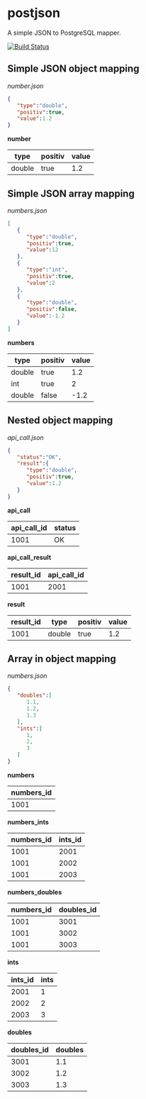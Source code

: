 # postjson
A simple JSON to PostgreSQL mapper.

[![Build Status](https://travis-ci.com/JulianRiegraf/postjson.svg?token=ziwkzZeesRqGqDpdiqQf&branch=master)](https://travis-ci.com/JulianRiegraf/postjson)

## Simple JSON object mapping

*number.json*
```JSON
{
   "type":"double",
   "positiv":true,
   "value":1.2
}
```

**number**

| type   | positiv | value |
| ------ | ------- | ----- |
| double | true    | 1.2   |

## Simple JSON array mapping

*numbers.json*
```JSON
[
   {
      "type":"double",
      "positiv":true,
      "value":12
   },
   {
      "type":"int",
      "positiv":true,
      "value":2
   },
   {
      "type":"double",
      "positiv":false,
      "value":-1.2
   }
]
```

**numbers**

| type   | positiv | value |
| ------ | ------- | ----- |
| double | true    | 1.2   |
| int    | true    | 2     |
| double | false   | -1.2  |

## Nested object mapping

*api_call.json*
```JSON
{
   "status":"OK",
   "result":{
      "type":"double",
      "positiv":true,
      "value":1.2
   }
}
```

**api_call**

| api_call_id | status |
| ----------- | ------ |
| 1001        | OK     |

**api_call_result**

| result_id | api_call_id |
| --------- | ----------- |
| 1001      | 2001        |


**result**

| result_id | type   | positiv | value |
| --------- | ------ | ------- | ----- |
| 1001      | double | true    | 1.2   |

## Array in object mapping

*numbers.json*
```JSON
{
   "doubles":[
      1.1,
      1.2,
      1.3
   ],
   "ints":[
      1,
      2,
      3
   ]
}
```

**numbers**

| numbers_id |
| ---------- |
| 1001       |

**numbers_ints**

| numbers_id | ints_id |
| ---------- | ------- |
| 1001       | 2001    |
| 1001       | 2002    |
| 1001       | 2003    |

**numbers_doubles**

| numbers_id | doubles_id |
| ---------- | ---------- |
| 1001       | 3001       |
| 1001       | 3002       |
| 1001       | 3003       |

**ints**

| ints_id | ints |
| ------- | ---- |
| 2001    | 1    |
| 2002    | 2    |
| 2003    | 3    |
  

**doubles**

| doubles_id | doubles |
| ---------- | ------- |
| 3001       | 1.1     |
| 3002       | 1.2     |
| 3003       | 1.3     |